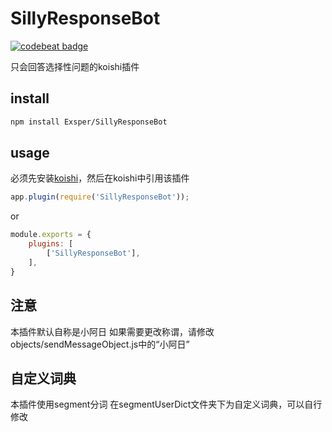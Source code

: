 # SillyResponseBot
[![codebeat badge](https://codebeat.co/badges/6a1ada34-3d4a-413c-869b-aa10d61a7124)](https://codebeat.co/projects/github-com-exsper-sillyresponsebot-master)  

只会回答选择性问题的koishi插件

## install
```sh
npm install Exsper/SillyResponseBot
```

## usage
必须先安装[koishi](https://koishi.js.org/guide/getting-started.html#%E8%B0%83%E7%94%A8-koishi)，然后在koishi中引用该插件
```javascript
app.plugin(require('SillyResponseBot'));
```
or
```javascript
module.exports = {
    plugins: [
        ['SillyResponseBot'],
    ],
}
```

## 注意
本插件默认自称是小阿日
如果需要更改称谓，请修改objects/sendMessageObject.js中的“小阿日”

## 自定义词典
本插件使用segment分词
在segmentUserDict文件夹下为自定义词典，可以自行修改

